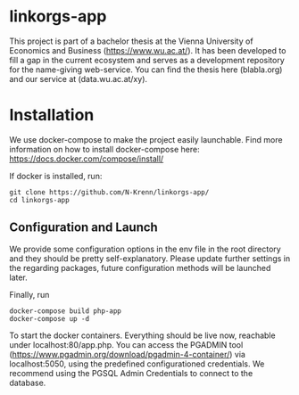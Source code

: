 # linkorgs-app

This project is part of a bachelor thesis at the Vienna University of Economics and Business (https://www.wu.ac.at/). It has been developed to fill a gap in the current
ecosystem and serves as a development repository for the name-giving web-service. You can find the thesis here (blabla.org) and our service at (data.wu.ac.at/xy).

# Installation

We use docker-compose to make the project easily launchable. Find more information on how to install docker-compose here: https://docs.docker.com/compose/install/

If docker is installed, run:

```
git clone https://github.com/N-Krenn/linkorgs-app/
cd linkorgs-app
```

## Configuration and Launch

We provide some configuration options in the env file in the root directory and they should be pretty self-explanatory.
Please update further settings in the regarding packages, future configuration methods will be launched later.

Finally, run

```
docker-compose build php-app
docker-compose up -d
```

To start the docker containers. Everything should be live now, reachable under localhost:80/app.php. You can access the PGADMIN tool (https://www.pgadmin.org/download/pgadmin-4-container/) via localhost:5050, using the predefined configurationed credentials. We recommend using the PGSQL Admin Credentials to connect to the database.
